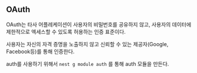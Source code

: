 ## OAuth
OAuth는 타사 어플레케이션이 사용자의 비밀번호를 공유하지 않고, 사용자의 데이터에 제한적으로 엑세스할 수 있도록 허용하는 인증 표준이다.

사용자는 자신의 자격 증명을 노출하지 않고 신뢰할 수 있는 제공자(Google, Facebook등)를 통해 인증한다.

auth를 사용하기 위해서 ```nest g module auth``` 를 통해 auth 모듈을 만든다.


